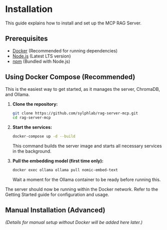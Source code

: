 # Installation

This guide explains how to install and set up the MCP RAG Server.

## Prerequisites

- [Docker](https://www.docker.com/products/docker-desktop/) (Recommended for running dependencies)
- [Node.js](https://nodejs.org/) (Latest LTS version)
- [npm](https://www.npmjs.com/) (Bundled with Node.js)

## Using Docker Compose (Recommended)

This is the easiest way to get started, as it manages the server, ChromaDB, and Ollama.

1.  **Clone the repository:**

    ```bash
    git clone https://github.com/sylphlab/rag-server-mcp.git
    cd rag-server-mcp
    ```

2.  **Start the services:**

    ```bash
    docker-compose up -d --build
    ```

    This command builds the server image and starts all necessary services in the background.

3.  **Pull the embedding model (first time only):**
    ```bash
    docker exec ollama ollama pull nomic-embed-text
    ```
    Wait a moment for the Ollama container to be ready before running this.

The server should now be running within the Docker network. Refer to the Getting Started guide for configuration and usage.

## Manual Installation (Advanced)

_(Details for manual setup without Docker will be added here later.)_
